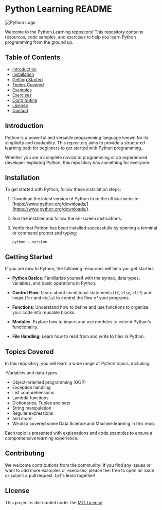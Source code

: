 # Python Learning README

![Python Logo](python_logo.png)

Welcome to the Python Learning repository! This repository contains resources, code samples, and exercises to help you learn Python programming from the ground up.

## Table of Contents

- [Introduction](#introduction)
- [Installation](#installation)
- [Getting Started](#getting-started)
- [Topics Covered](#topics-covered)
- [Examples](#examples)
- [Exercises](#exercises)
- [Contributing](#contributing)
- [License](#license)
- [Contact](#contact)

## Introduction

Python is a powerful and versatile programming language known for its simplicity and readability. This repository aims to provide a structured learning path for beginners to get started with Python programming.

Whether you are a complete novice to programming or an experienced developer exploring Python, this repository has something for everyone.

## Installation

To get started with Python, follow these installation steps:

1. Download the latest version of Python from the official website: [https://www.python.org/downloads/](https://www.python.org/downloads/).

2. Run the installer and follow the on-screen instructions.

3. Verify that Python has been installed successfully by opening a terminal or command prompt and typing:
   ```
   python --version
   ```

## Getting Started

If you are new to Python, the following resources will help you get started:

- **Python Basics**: Familiarize yourself with the syntax, data types, variables, and basic operations in Python.

- **Control Flow**: Learn about conditional statements (`if`, `else`, `elif`) and loops (`for` and `while`) to control the flow of your programs.

- **Functions**: Understand how to define and use functions to organize your code into reusable blocks.

- **Modules**: Explore how to import and use modules to extend Python's functionality.

- **File Handling**: Learn how to read from and write to files in Python.

## Topics Covered

In this repository, you will learn a wide range of Python topics, including:

-Variables and data-types
- Object-oriented programming (OOP)
- Exception handling
- List comprehensions
- Lambda functions
- Dictionaries, Tuples and sets
- String manipulation
- Regular expressions
- and more!
- We also covered some Data Science and Machine learning in this repo.

Each topic is presented with explanations and code examples to ensure a comprehensive learning experience.

## Contributing

We welcome contributions from the community! If you find any issues or want to add more examples or exercises, please feel free to open an issue or submit a pull request. Let's learn together!

## License

This project is distributed under the [MIT License](LICENSE).



